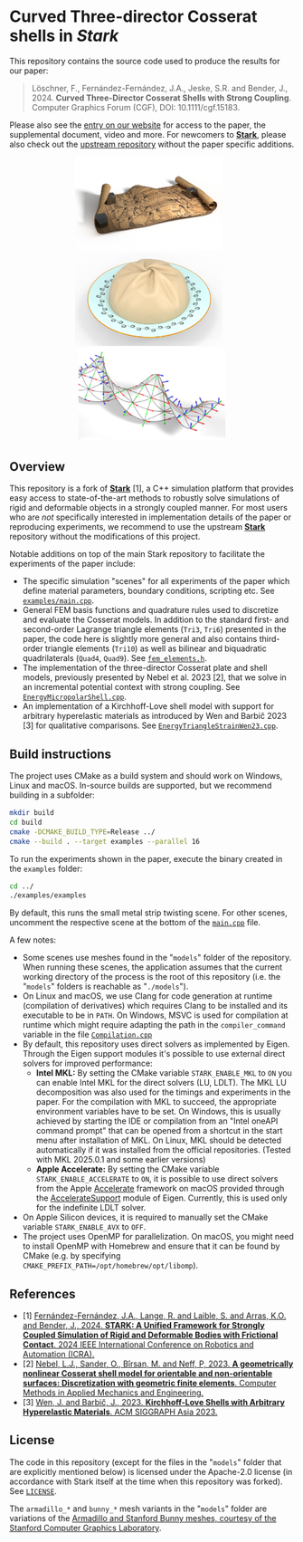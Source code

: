 # Curved Three-director Cosserat shells in *Stark*

This repository contains the source code used to produce the results for our paper:

> Löschner, F., Fernández-Fernández, J.A., Jeske, S.R. and Bender, J., 2024. **Curved Three-Director Cosserat Shells with Strong Coupling**. Computer Graphics Forum (CGF), DOI: 10.1111/cgf.15183.

Please also see the [entry on our website](https://animation.rwth-aachen.de/publication/0589/) for access to the paper, the supplemental document, video and more.
For newcomers to [**Stark**](https://github.com/InteractiveComputerGraphics/stark), please also check out the [upstream repository](https://github.com/InteractiveComputerGraphics/stark) without the paper specific additions.

<p align=center>
 <img src="docs/images/scroll.png" width="260">
  &nbsp;&nbsp;
 <img src="docs/images/dumpling.png" width="260">
  &nbsp;&nbsp;
 <img src="docs/images/strip.png" width="260">
</p>

## Overview

This repository is a fork of [**Stark**](https://github.com/InteractiveComputerGraphics/stark) [1], a C++ simulation platform that provides easy access to state-of-the-art methods to robustly solve simulations of rigid and deformable objects in a strongly coupled manner.
For most users who are *not* specifically interested in implementation details of the paper or reproducing experiments, we recommend to use the upstream [**Stark**](https://github.com/InteractiveComputerGraphics/stark) repository without the modifications of this project.

Notable additions on top of the main Stark repository to facilitate the experiments of the paper include:

 - The specific simulation "scenes" for all experiments of the paper which define material parameters, boundary conditions, scripting etc. See [`examples/main.cpp`](examples/main.cpp).
 - General FEM basis functions and quadrature rules used to discretize and evaluate the Cosserat models. In addition to the standard first- and second-order Lagrange triangle elements (`Tri3`, `Tri6`) presented in the paper, the code here is slightly more general and also contains third-order triangle elements (`Tri10`) as well as bilinear and biquadratic quadrilaterals (`Quad4`, `Quad9`). See [`fem_elements.h`](stark/src/models/fem_elements.h).
 - The implementation of the three-director Cosserat plate and shell models, previously presented by Nebel et al. 2023 [2], that we solve in an incremental potential context with strong coupling. See [`EnergyMicropolarShell.cpp`](stark/src/models/deformables/surface/EnergyMicropolarShell.cpp). 
 - An implementation of a Kirchhoff-Love shell model with support for arbitrary hyperelastic materials as introduced by Wen and Barbič 2023 [3] for qualitative comparisons. See [`EnergyTriangleStrainWen23.cpp`](stark/src/models/deformables/surface/EnergyTriangleStrainWen23.cpp).

## Build instructions

The project uses CMake as a build system and should work on Windows, Linux and macOS.
In-source builds are supported, but we recommend building in a subfolder:
```bash
mkdir build
cd build
cmake -DCMAKE_BUILD_TYPE=Release ../
cmake --build . --target examples --parallel 16
```
To run the experiments shown in the paper, execute the binary created in the `examples` folder:
```bash
cd ../
./examples/examples
```
By default, this runs the small metal strip twisting scene. For other scenes, uncomment the respective scene at the bottom of the [`main.cpp`](examples/main.cpp) file.

A few notes:
 - Some scenes use meshes found in the "`models`" folder of the repository. When running these scenes, the application assumes that the current working directory of the process is the root of this repository (i.e. the "`models`" folders is reachable as "`./models`").
 - On Linux and macOS, we use Clang for code generation at runtime (compilation of derivatives) which requires Clang to be installed and its executable to be in `PATH`.
   On Windows, MSVC is used for compilation at runtime which might require adapting the path in the `compiler_command` variable in the file [`Compilation.cpp`](stark/extern/symx/src/Compilation.cpp)
 - By default, this repository uses direct solvers as implemented by Eigen. Through the Eigen support modules it's possible to use external direct solvers for improved performance:
   - **Intel MKL:** By setting the CMake variable `STARK_ENABLE_MKL` to `ON` you can enable Intel MKL for the direct solvers (LU, LDLT). The MKL LU decomposition was also used for the timings and experiments in the paper.
     For the compilation with MKL to succeed, the appropriate environment variables have to be set.
     On Windows, this is usually achieved by starting the IDE or compilation from an "Intel oneAPI command prompt" that can be opened from a shortcut in the start menu after installation of MKL.
     On Linux, MKL should be detected automatically if it was installed from the official repositories. (Tested with MKL 2025.0.1 and some earlier versions)
   - **Apple Accelerate:** By setting the CMake variable `STARK_ENABLE_ACCELERATE` to `ON`, it is possible to use direct solvers from the Apple [Accelerate](https://developer.apple.com/documentation/accelerate/sparse_solvers?language=objc) framework on macOS provided through the [AccelerateSupport](https://eigen.tuxfamily.org/dox/group__AccelerateSupport__Module.html) module of Eigen. Currently, this is used only for the indefinite LDLT solver.
 - On Apple Silicon devices, it is required to manually set the CMake variable `STARK_ENABLE_AVX` to `OFF`.
 - The project uses OpenMP for parallelization. On macOS, you might need to install OpenMP with Homebrew and ensure that it can be found by CMake (e.g. by specifying `CMAKE_PREFIX_PATH=/opt/homebrew/opt/libomp`).

## References
 - [1] [Fernández-Fernández, J.A., Lange, R. and Laible, S. and Arras, K.O. and Bender, J., 2024. **STARK: A Unified Framework for Strongly Coupled Simulation of Rigid and Deformable Bodies with Frictional Contact**. 2024 IEEE International Conference on Robotics and Automation (ICRA).](https://ieeexplore.ieee.org/document/10610574)
 - [2] [Nebel, L.J., Sander, O., Bîrsan, M. and Neff, P, 2023. **A geometrically nonlinear Cosserat shell model for orientable and non-orientable surfaces: Discretization with geometric finite elements**. Computer Methods in Applied Mechanics and Engineering.](https://www.sciencedirect.com/science/article/pii/S0045782523004334)
 - [3] [Wen, J. and Barbič, J., 2023. **Kirchhoff-Love Shells with Arbitrary Hyperelastic Materials**. ACM SIGGRAPH Asia 2023.](https://dl.acm.org/doi/10.1145/3618405)

## License

The code in this repository (except for the files in the "`models`" folder that are explicitly mentioned below) is licensed under the Apache-2.0 license (in accordance with Stark itself at the time when this repository was forked). See [`LICENSE`](LICENSE).

The `armadillo_*` and `bunny_*` mesh variants in the "`models`" folder are variations of the [Armadillo and Stanford Bunny meshes, courtesy of the Stanford Computer Graphics Laboratory](http://graphics.stanford.edu/data/3Dscanrep/).

